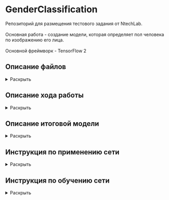 # GenderClassification

Репозиторий для размещения тестового задания от NtechLab.<br/>    
Основная работа - создание модели, которая определяет пол человека по изображению его лица.<br/>  
Основной фреймворк - TensorFlow 2 

## Описание файлов
<details>
  <summary>Раскрыть</summary><br/>
  
  1. MaxSubArray.py - содержит функцию findMaxSubArray(A) к первому заданию.
  2. GenderClassification_#.ipynb - Jupyter notebooks с шагами по обучению сети
  3. process.py - cкрипт для использования нейросети (инструкция ниже)
  4. model.zip - Архив с папкой содержащей tf.model, которую использует скрипт process.py для загрузки модели
  5. train.py - скрипт для обучения нейросети, который создает папку model (инструкция ниже). 
  6. Gender_clf_utils.py - дополнительные функции, используются в Jupyter notebooks
  7. test_images - 5 изображений из тренировочных данных.
  8. requirements.txt - используемые библиотеки
</details>

## Описание хода работы
<details>
  <summary>Раскрыть</summary><br/>  
  Создание классификатора изображений является одной из стандартных задачач машинного обучения.
  Для этих целей лучше всего подходят сверточные нейронные сети (CNN), способные обнаруживать детали на изображениях
  вне зависимости от их расположения.<br/>
  Для создания моделей я использовал TensorFlow 2, так как уже имел опыт работы с этим фреймворком.
  
  Моей целью было достижение точности в 99%.<br/>
  Результат: 98% точности на валидационном сете. <br/>
  Также были обнаружены аномалии в данных, которые препятствуют достижению более высоких результатов. 
  Конечно, подобные аномалии могут встречаться. Но в этом случае определение пола только по лицу 
  не представляется возможным.
  <br/>
  
  Я проводил эксперименты и записывал свои действия в Jupyter notebook. Для вычислений использовалась локальная видеокарта Nvidia 1050ti.
  
  Основные шаги (выполнены в блокнотах 1 и 2):
  
  * Создал план действий (в Notion) для контроля прогресса. Повторил некоторые аспекты теории по обработке изображений, CNN, классификации.
  
  * Подготовка и просмотр данных
  Так как количество изображений велико, я решил не применять дополнительную обработку.
  Изначально планировалась работа в GoogleColab, но загрузка данных часто давала ошибки. Для упрощения чтения я разместил файлы в подпапки, 
  но скорость загрузки изображений была слишком низкой.
  
  * Сформировал датасет с помощью tf.data. Изображения были приведены к единому размеру. Масштаб решил не сохранять, так как 
  после изменения размера, значительных искажений я не обнаружил. <br/>
  Возможно, стоило проверить размеры всех изображений для выявления аномалий, но так как их загрузка занимает довольно 
  много времени, решил пропустить этот шаг. <br/>
  Размер изображений выбран 96х96 для совместимости с обученными моделями tf.hub
  
  * Для получения базовой метрики я применил простую последовательную CNN модель с 4 сверточными и 3 полностью соединенными слоями.
  Во всех моделях используется последний слой с одним нейроном и sigmoid активацией для получения вероятностей принадлежности к классу.
  Loss функция - BinaryCrossentropy. Метрика - accuracy. <br/>
  Модель довольно быстро начала переобучаться и недостаточно хорошо обрабатывала валидационный сет.
  
  ![](desc_images/base_model_acc.png)
  
  
  
  * Затем я воспользовался обученной моделью MobileNet V2 для извлечения атрибутов изображения. <br/>
  Я выбрал эту архитектуру из-за её эффективности. Для начала я взял самую неглубокую версию с самым малым размером 
  изображения (96х96). Низкая глубина модели обусловлена невысокой сложностью задачи: небольшое количество классов и то, что объект 
  размещен почти на всей картинке. А малый размер изображений выбран потому, что средний размер исходных данных также невелик (множество изображений даже меньше 96х96). 
  
  * К модели были добавлены два слоя - дропаут, для случайного выключения нейронов, что способствует генерализации модели, 
  и последний слой, с одним нейроном и sigmoid активацией. Чтобы не навредить весам загруженной модели, сначала я тренировал только последний слой.
  Затем значительно снизив начальную скорость обучения, разморозил веса всей модели. Я воспользовался 1cycle расписанием обучения, 
  чтобы сперва "разогреть" модель и не допустить разрушения модели из-за высоких градиентов.
  
  ![](desc_images/transfer_model_acc.png)
  
  Модель достигла 100% на тренировочном сете, но на валидационном показывала лишь 97%.
  Чтобы побороть подобный оверфит, стандартным решением будет увеличить количество данных. Этого можно достичь путем 
  аугментации изображений. Перед тем как приступить к этому, я провел небольшой анализ ошибок.
  
  * В ходе анализа ошибок я не обнаружил склонности модели к ошибкам в одном или другом классе. Также модель делала подавляющее большинство прогнозов
  с высокой уверенностью. Посмотрев на выборку неверно классифицированных изображений, я сам затруднился определить пол на некоторых из них. 
  Над изображениями подписан предсказанный класс.
 
  ![](desc_images/transfer_err.png)
  
  
  
  * Далее (в блокноте 2), чтобы справиться с оверфитом, я добавил аугментацию тренировочного сета.
  Использовав функцию tf.keras.preprocessing.image.ImageDataGenerator, я получал случайно измененные изображения каждую эпоху. 
  Список изменений: Поворот, изменение высоты/ширины, горизонтальное отражение, зум. Фон заполнялся черным цветом.
  
  ![](desc_images/augmented_1.png)
  
  
  * Чтобы справится с усложненным датасетом, я увеличил модель, выбрав ту же MobileNet V2, но уже со 100% глубиной.
  Сначала мы обучаем только последний слой 15 эпох. Далее мы размораживаем веса всей модели и продолжаем обучение с очень малой скоростью, постепенно наращивая её.
  После 50 эпох, модель достигла 98.6% точности на тренировочном сете и 98% на валидационном. <br/>
  
  ![](desc_images/history_50.png)
  
  * С 15 по 40 эпоху, обучение проводилось с оптимизатором RMSprop и 1cycle расписанием обучения. Последние 10 эпох использовался оптимизатор Адам на фиксированной скорости.
  Этот подход показывает более плавный прогресс и в финальной версии я использую оптимизатор Адам с расписанием плавно растущим (10 эпох) до неизменного.
  
  * Вновь ознакомившись с ошибками, я решил удостоверится, точно ли они относятся к правильному классу и находятся ли в верной папке.
  Как оказалось, в потоке данных ошибок не было, но возможно, что при разметке они всё же были допущены. Я полагаю, что эти недочеты в
  данных не позволили модели достигнуть желаемых 99%. <br/>
  На данной картинке изображены только мужчины.
  
  ![](desc_images/Men.png)
  
  * Последним шагом был эксперимент с аугментацией валидационного сета. Я применил несколько последовательных модификаций к каждому изображению
  (обрезка, растягивание) и делал прогноз на каждом из них. Затем я попробовал либо усреднить прогноз, либо провести голосование. Оба метода не привели
  к увеличению точности.
  
</details>  
  
## Описание итоговой модели
<details>
  <summary>Раскрыть</summary><br/>  
  В основе лежит модель MobileNetV2 обученная на Imagenet2012 датасете.<br/>
  Данная версия имеет параметр глубины - 1 и входной размер изображений - 96х96
  Основная идея MobileNet архитектуры - заменить ресурсозатратные сверточные слои на более дешевые, хоть и увеличивая их количество.
  Мы можем заметить, что по мере прохождения данных через сеть, количество каналов остается небольшим. <br/>
  
  ![](desc_images/LowDimensionality.png)

  Первый слой модели это обычный сверточный слой, затем следуют BottleneckResidual блоки. В конце идут два сверточных слоя с AvgPooling между ними.
  В блоках первый слой увеличивает количество каналов, следующий слой проводит вычисления вдоль измерения каналов, 
  и далее последний слой уменьшает их количество, проецируя данные обратно в исходное измерение. Важно заметить, что каждый блок также имеет 
  пропускное соединение, то есть на выходе из блока мы получаем и обработанные, и исходные данные.
  
  ![](desc_images/Mobile_Residual_shapes.png)
  
  Полный вид модели. Размеры указаны для исходных изображений 224х224.
  
  ![](desc_images/224_architechure.png)
  
  Затем, использовав MobileNetV2 для извлечения атрибутов из изображения, я добавил дропаут слой с 20%, который случайно отключает 20% нейронов во время обучения,
  что вынуждает большее количество нейронов извлекать полезные атрибуты. Завершает модель полностью соединенный слой с одним нейроном и сигмоид активацией. Он возвращает
  одно число для каждого изображения, которое отражает вероятность принадлежности к одному или другому классу.
  
  Функция потерь - binary crossentropy. Основная метрика - accuracy.
  
  Тренировочные данные перед обработкой аугментируются случайным образом (повороты, растяжения, обрезания). Модель обучалась на 100000 изображениях лиц.
  Точность модели приближается к 99%.
  
  Тренировка модели проходит в два этапа. Сначала тренируется только верхний слой в течении 10 эпох. Используемый оптимизатор - SGD с моментумом.
  Затем веса загруженной части модели размораживаются и тренируется вся модель. На этом этапе используется оптимизатор Adam. Начальная скорость обучения
  значительно снижена, чтобы не навредить точно настроенным весам модели, и возрастает в течении 10 эпох, далее остается неизменной. Тренировка всей модели должна
  продолжаться хотя бы 40 эпох.
  
  
</details>

## Инструкция по применению сети
<details>
  <summary>Раскрыть</summary><br/> 
  
  1) Убедитесь, что у вас установлен python с tensorflow версии 2 и выше
  2) Скопируйте файл process.py вместе с папкой model в одну директорию. Можете разместить изображения в эту же папку.

  ![](desc_images/folder_files.png)

  3) Запустите командную строку и перейдите в директорию с файлами. 

  ```
  - > cd f:\my_folder_with_files
  ```

  4) Запустите скрипт, указав путь к папке с изображениями.

  ```
  - > python process.py path/to/images
  ```

  5) После выполнения, в папке со скриптом появится новый файл process_results.json. В нем будут размещены результаты
  в виде { ‘img_1.jpg’: ‘male’, ‘img_2.jpg’: ‘female’, ...}
  </details>
  
## Инструкция по обучению сети
<details>
  <summary>Раскрыть</summary><br/>  
  1) Убедитесь, что у вас установлен tensorflow gpu и tf.hub
  2) Разместите файл train.py в отдельной папке. Также подготовьте папки с изображениями. Классы должны находиться в разных папках.
  
  ![](desc_images/data_folder.png)
  
  3) Запустите командную строку и перейдите в директорию с файлом. 
  
  ```
  - > cd f:\my_folder
  ```
  
  4) Запустите скрипт. Если изображения находятся в другой папке, укажите путь.
   ```
  - > python train.py f:\my_image_data
  ```
  5) После 50 эпох обучения модель будет сохранена в папку model и может быть использована посредством скрипта process.py.
  Также будет сохранен history файл, содержащий словарь с loss и accuracy по каждой эпохе (h = np.load(history.npy, allow_pickle=True).
  
</details>
